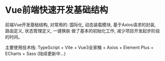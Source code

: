 # Vue前端快速开发基础结构
前端Vue开发基础结构, 对常用的: 国际化, 动态装载模块, 基于Axios请求的封装, 路由定义, 状态管理定义, 一键换肤 做了基本的初始化工作, 减少项目开发起步阶段的时间。 

主要使用技术栈: TypeScript + Vite + Vue3全家桶 + Axios + Element Plus + ECharts + Sass (陆续更新中...)
